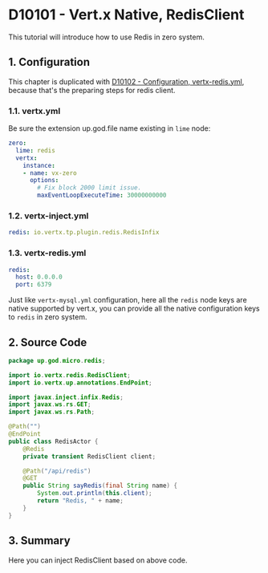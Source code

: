 # D10101 - Vert.x Native, RedisClient

This tutorial will introduce how to use Redis in zero system.

## 1. Configuration

This chapter is duplicated with [D10102 - Configuration, vertx-redis.yml](d10102-configuration-vertx-redisyml.md), because that's the preparing steps for redis client.

### 1.1. vertx.yml

Be sure the extension up.god.file name existing in `lime` node:

```yaml
zero:
  lime: redis
  vertx:
    instance:
    - name: vx-zero
      options:
        # Fix block 2000 limit issue.
        maxEventLoopExecuteTime: 30000000000
```

### 1.2. vertx-inject.yml

```yaml
redis: io.vertx.tp.plugin.redis.RedisInfix
```

### 1.3. vertx-redis.yml

```yaml
redis:
  host: 0.0.0.0
  port: 6379
```

Just like `vertx-mysql.yml` configuration, here all the `redis` node keys are native supported by vert.x, you can provide all the native configuration keys to `redis` in zero system.

## 2. Source Code

```java
package up.god.micro.redis;

import io.vertx.redis.RedisClient;
import io.vertx.up.annotations.EndPoint;

import javax.inject.infix.Redis;
import javax.ws.rs.GET;
import javax.ws.rs.Path;

@Path("")
@EndPoint
public class RedisActor {
    @Redis
    private transient RedisClient client;

    @Path("/api/redis")
    @GET
    public String sayRedis(final String name) {
        System.out.println(this.client);
        return "Redis, " + name;
    }
}
```

## 3. Summary

Here you can inject RedisClient based on above code.



